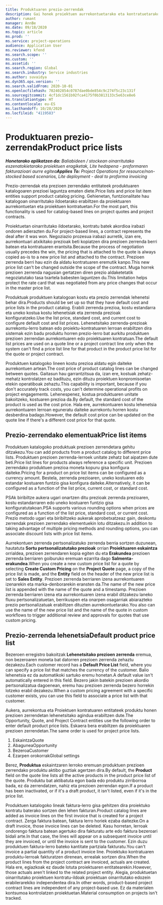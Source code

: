 ```yaml
---
title: Produktuaren prezio-zerrendak
description: Gai honek proiektuen aurrekontuetarako eta kontratuetarako erabilitako katalogoko prezioen zerrendei buruzko informazioa eskaintzen du.
author: rumant
manager: AnnBe
ms.date: 09/18/2020
ms.topic: article
ms.prod: ''
ms.service: project-operations
audience: Application User
ms.reviewer: kfend
ms.search.scope: ''
ms.custom: ''
ms.assetid: ''
ms.search.region: Global
ms.search.industry: Service industries
ms.author: suvaidya
ms.dyn365.ops.version: ''
ms.search.validFrom: 2020-10-01
ms.openlocfilehash: 702402854c0787dae0bde854c9c274f5c23c131f
ms.sourcegitcommit: 4cf1dc1561b92fca4175f0b3813133c5e63ce8e6
ms.translationtype: HT
ms.contentlocale: eu-ES
ms.lasthandoff: 10/28/2020
ms.locfileid: "4119583"
---
```

# <a name="product-price-lists"></a><span data-ttu-id="43bc9-103">Produktuaren prezio-zerrendak</span><span class="sxs-lookup"><span data-stu-id="43bc9-103">Product price lists</span></span>

<span data-ttu-id="43bc9-104">_**Honetarako aplikatzen da:** Baliabideen / stockean oinarritutako eszenatokietarako proiektuen eragiketak, Lite hedapena - proformaren fakturazioari aurre egitea_</span><span class="sxs-lookup"><span data-stu-id="43bc9-104">_**Applies To:** Project Operations for resource/non-stocked based scenarios, Lite deployment - deal to proforma invoicing_</span></span>

<span data-ttu-id="43bc9-105">Prezio-zerrendak eta prezioen zerrendako entitateek produktuaren katalogoaren prezioei laguntza ematen diete.</span><span class="sxs-lookup"><span data-stu-id="43bc9-105">Price lists and price list item entities support product catalog pricing.</span></span> <span data-ttu-id="43bc9-106">Gehienetan, funtzionalitate hau katalogoan oinarritutako ildoetarako erabiltzen da proiektuaren aurrekontuetan eta proiektuen kontratuetan.</span><span class="sxs-lookup"><span data-stu-id="43bc9-106">For the most part, this functionality is used for catalog-based lines on project quotes and project contracts.</span></span>

<span data-ttu-id="43bc9-107">Proiektuetan oinarritutako ildoetarako, kontratu batek akordioa irabazi ondoren adierazten du.</span><span class="sxs-lookup"><span data-stu-id="43bc9-107">For project-based lines, a contract represents the deal after it was won.</span></span> <span data-ttu-id="43bc9-108">Negoziazio prozesua irabazi aurretik, izan ere, aurrekontuari atxikitako prezioak beti kopiatzen dira prezioen zerrenda berri batean eta kontratuaren erantsita.</span><span class="sxs-lookup"><span data-stu-id="43bc9-108">Because the process of negotiation usually precedes the win, the pricing that is attached to the quote is always copied as-is to a new price list and attached to the contract.</span></span> <span data-ttu-id="43bc9-109">Prezioen zerrenda berri hau ezin da aldatu kontratuaren eremutik kanpo.</span><span class="sxs-lookup"><span data-stu-id="43bc9-109">This new price list can't be changed outside the scope of the contract.</span></span> <span data-ttu-id="43bc9-110">Muga horrek prezioen zerrenda nagusian gertatzen diren prezio aldaketetatik negoziatutako tasa txartela babesten laguntzen du.</span><span class="sxs-lookup"><span data-stu-id="43bc9-110">This limitation helps protect the rate card that was negotiated from any price changes that occur in the master price list.</span></span>

<span data-ttu-id="43bc9-111">Produktuak produktuen katalogoan kostu eta prezio zerrendak lehenetsi behar dira.</span><span class="sxs-lookup"><span data-stu-id="43bc9-111">Products should be set up so that they have default cost and price lists in the product catalog.</span></span> <span data-ttu-id="43bc9-112">Erabili zerrenda prezioa, kostu estandarra eta uneko kostua kostu lehenetsiak eta zerrenda prezioak konfiguratzeko.</span><span class="sxs-lookup"><span data-stu-id="43bc9-112">Use the list price, standard cost, and current cost to configure default cost and list prices.</span></span> <span data-ttu-id="43bc9-113">Lehenetsitako zerrenda-prezioak aurrekontu-lerro batean edo proiektu-kontratuaren lerroan erabiltzen dira sistemak ezin badu produktu horren prezio-lerro bat aurkitu produktuen prezioen zerrendan aurrekontuaren edo proiektuaren kontratuan.</span><span class="sxs-lookup"><span data-stu-id="43bc9-113">The default list prices are used on a quote line or a project contract line only when the system can't find a price list line for that product in the product price list for the quote or project contract.</span></span>

<span data-ttu-id="43bc9-114">Produktuen katalogoko lineen kostu prezioa aldatu egin daiteke aurrekontuen artean.</span><span class="sxs-lookup"><span data-stu-id="43bc9-114">The cost price of product catalog lines can be changed between quotes.</span></span> <span data-ttu-id="43bc9-115">Gaitasun hau garrantzitsua da, izan ere, kostuak zehatz-mehatz kontrolatzen ez badituzu, ezin dituzu proiektuen konpromisoetan etekin operatiboak zehaztu.</span><span class="sxs-lookup"><span data-stu-id="43bc9-115">This capability is important, because if you don't accurately track costs, you can't determine operational profits on project engagements.</span></span> <span data-ttu-id="43bc9-116">Lehenespenez, kostua produktuaren unitate bakoitzeko, kostuaren prezioa da.</span><span class="sxs-lookup"><span data-stu-id="43bc9-116">By default, the standard cost of the product is used as the cost price.</span></span> <span data-ttu-id="43bc9-117">Hala ere, aurrekontuaren kostu lehenetsia aurrekontuaren lerroan eguneratu daiteke aurrekontu horren kostu desberdina badago.</span><span class="sxs-lookup"><span data-stu-id="43bc9-117">However, the default cost price can be updated on the quote line if there's a different cost price for that quote.</span></span>

## <a name="price-list-items"></a><span data-ttu-id="43bc9-118">Prezio-zerrendako elementuak</span><span class="sxs-lookup"><span data-stu-id="43bc9-118">Price list items</span></span>

<span data-ttu-id="43bc9-119">Produktuen katalogoko produktuak prezioen zerrendetara gehitu ditzakezu.</span><span class="sxs-lookup"><span data-stu-id="43bc9-119">You can add products from a product catalog to different price lists.</span></span> <span data-ttu-id="43bc9-120">Produktuen prezioen zerrenda-lerroek unitate zehatz bat aipatzen dute beti.</span><span class="sxs-lookup"><span data-stu-id="43bc9-120">Price list lines for products always reference a specific unit.</span></span> <span data-ttu-id="43bc9-121">Prezioen zerrendako produktuen prezioa moneta kopuru gisa konfigura daiteke.</span><span class="sxs-lookup"><span data-stu-id="43bc9-121">Pricing for a product on price list items can be configured as a currency amount.</span></span> <span data-ttu-id="43bc9-122">Bestela, zerrenda prezioaren, uneko kostuaren edo estandar kostuaren funtzio gisa konfigura daiteke.</span><span class="sxs-lookup"><span data-stu-id="43bc9-122">Alternatively, it can be configured as a function of the list price, current cost, or standard cost.</span></span>

<span data-ttu-id="43bc9-123">PSAk biribiltze aukera ugari onartzen ditu prezioak zerrenda prezioaren, kostu estandarraren edo uneko kostuaren funtzio gisa konfiguratutakoan.</span><span class="sxs-lookup"><span data-stu-id="43bc9-123">PSA supports various rounding options when prices are configured as a function of the list price, standard cost, or current cost.</span></span> <span data-ttu-id="43bc9-124">Prezio metodo ugari eta biribiltzeko aukerak aprobetxatzeaz gain, deskontu zerrendak prezioen zerrendako elementuekin lotu ditzakezu.</span><span class="sxs-lookup"><span data-stu-id="43bc9-124">In addition to taking advantage of multiple pricing methods and rounding options, you can associate discount lists with price list items.</span></span> 

<span data-ttu-id="43bc9-125">Aurrekontuen zerrenda pertsonalizatuko zerrenda berria sortzen duzunean, hautatuta **Sortu pertsonalizatutako prezioak** orrian **Proiektuaren eskaintza** orrialdea, prezioen zerrendaren kopia egiten du eta **Erakundea** prezioen zerrenda berriaren goiburuko eremuan ezarrita dago **Salmenta-erakundea**.</span><span class="sxs-lookup"><span data-stu-id="43bc9-125">When you create a new custom price list for a quote by selecting **Create Custom Pricing** on the **Project Quote** page, a copy of the price list is made, and the **Entity** field on the header of the new price list is set to **Sales Entity**.</span></span> <span data-ttu-id="43bc9-126">Prezioen zerrenda berriaren izena aurrekontuaren izenarekin eta marka-denborarekin eransten da.</span><span class="sxs-lookup"><span data-stu-id="43bc9-126">The name of the new price list is appended with the name of the quote and a timestamp.</span></span> <span data-ttu-id="43bc9-127">Prezioen zerrenda berriaren izena eta aurrekontuaren izena erabil ditzakezu laneko fluxu pertsonalizatuetan, berrikuspen eta onarpen osagarriak abiarazteko prezio pertsonalizatuak erabiltzen dituzten aurrekontuetarako.</span><span class="sxs-lookup"><span data-stu-id="43bc9-127">You also can use the name of the new price list and the name of the quote in custom workflows to trigger additional review and approvals for quotes that use custom pricing.</span></span>

 
## <a name="default-product-price-list"></a><span data-ttu-id="43bc9-128">Prezio-zerrenda lehenetsia</span><span class="sxs-lookup"><span data-stu-id="43bc9-128">Default product price list</span></span>
<span data-ttu-id="43bc9-129">Bezeroen erregistro bakoitzak **Lehenetsitako prezioen zerrenda** eremua, non bezeroaren moneta bat datorren prezioen zerrenda zehaztu dezakezu.</span><span class="sxs-lookup"><span data-stu-id="43bc9-129">Each customer record has a **Default Price List** field, where you can specify a price list that matches the currency of the customer.</span></span> <span data-ttu-id="43bc9-130">Balio lehenetsia ez da automatikoki sartuko eremu honetan.</span><span class="sxs-lookup"><span data-stu-id="43bc9-130">A default value isn't automatically entered in this field.</span></span> <span data-ttu-id="43bc9-131">Bezero jakin batekin prezioen akordio pertsonalizatua dagoenean, eremu hau prezioen zerrenda bezero horrekin lotzeko erabil dezakezu.</span><span class="sxs-lookup"><span data-stu-id="43bc9-131">When a custom pricing agreement with a specific customer exists, you can use this field to associate a price list with that customer.</span></span>

<span data-ttu-id="43bc9-132">Aukera, aurrekontua eta Proiektuen kontratuaren entitateek produktu honen prezioen zerrendetan lehenetsitako agindua erabiltzen dute.</span><span class="sxs-lookup"><span data-stu-id="43bc9-132">The Opportunity, Quote, and Project Contract entities use the following order to enter default product price lists.</span></span> <span data-ttu-id="43bc9-133">Eskaera bera erabiltzen da proiektuaren prezioen zerrendetan.</span><span class="sxs-lookup"><span data-stu-id="43bc9-133">The same order is used for project price lists.</span></span>

1.  <span data-ttu-id="43bc9-134">Eskaintza</span><span class="sxs-lookup"><span data-stu-id="43bc9-134">Quote</span></span>
2.  <span data-ttu-id="43bc9-135">Abagunea</span><span class="sxs-lookup"><span data-stu-id="43bc9-135">Opportunity</span></span>
3.  <span data-ttu-id="43bc9-136">Bezeroa</span><span class="sxs-lookup"><span data-stu-id="43bc9-136">Customer</span></span>
4.  <span data-ttu-id="43bc9-137">Ezarpen orokorrak</span><span class="sxs-lookup"><span data-stu-id="43bc9-137">Global settings</span></span> 

<span data-ttu-id="43bc9-138">Berez, **Produktua** eskaintzaren lerroko eremuan produktuen prezioen zerrendako produktu aktibo guztiak agertzen dira.</span><span class="sxs-lookup"><span data-stu-id="43bc9-138">By default, the **Product** field on the quote line lists all the active products in the product price list of the quote.</span></span> <span data-ttu-id="43bc9-139">Produktu bat aktibatuta egon bada edo produktu zirriborroa bada, ez da zerrendatzen, nahiz eta prezioen zerrendan egon.</span><span class="sxs-lookup"><span data-stu-id="43bc9-139">If a product has been inactivated, or if it's a draft product, it isn't listed, even if it's in the price list.</span></span> 

<span data-ttu-id="43bc9-140">Produktuen katalogoko lineak faktura-lerro gisa gehitzen dira proiektuko kontratu baterako sortzen den lehen fakturan.</span><span class="sxs-lookup"><span data-stu-id="43bc9-140">Product catalog lines are added as invoice lines on the first invoice that is created for a project contract.</span></span> <span data-ttu-id="43bc9-141">Zerga faktura batean, faktura lerro horiek ezaba daitezke.</span><span class="sxs-lookup"><span data-stu-id="43bc9-141">On a draft invoice, those invoice lines can be deleted.</span></span> <span data-ttu-id="43bc9-142">Kasu horretan, lerroak ondorengo faktura batean agertuko dira fakturatu arte edo faktura bezeroari bidali arte.</span><span class="sxs-lookup"><span data-stu-id="43bc9-142">In that case, the lines will appear on a subsequent invoice until they are invoiced, or until the invoice is sent to the customer.</span></span> <span data-ttu-id="43bc9-143">Ezin duzu produktuen faktura-lerro bateko kantitate partziala fakturatu.</span><span class="sxs-lookup"><span data-stu-id="43bc9-143">You can't invoice a partial quantity of a product invoice line.</span></span> <span data-ttu-id="43bc9-144">Proiektuko kontratuaren produktu-lerroak fakturatzen direnean, errealak sortzen dira.</span><span class="sxs-lookup"><span data-stu-id="43bc9-144">When the product lines from the project contract are invoiced, actuals are created.</span></span> <span data-ttu-id="43bc9-145">Hala ere, egiazkoak ez daude lotuta proiektuaren entitatearekin.</span><span class="sxs-lookup"><span data-stu-id="43bc9-145">However, those actuals aren't linked to the related project entity.</span></span> <span data-ttu-id="43bc9-146">Alegia, produktuetan oinarritutako proiektuen kontratu-ildoak proiektuan oinarritutako edozein erabilerarekiko independentea dira.</span><span class="sxs-lookup"><span data-stu-id="43bc9-146">In other words, product-based project contract lines are independent of any project-based use.</span></span> <span data-ttu-id="43bc9-147">Ez da materialen kontsumoa kontrolatzen proiektuetan.</span><span class="sxs-lookup"><span data-stu-id="43bc9-147">Material consumption on projects isn't tracked.</span></span>
